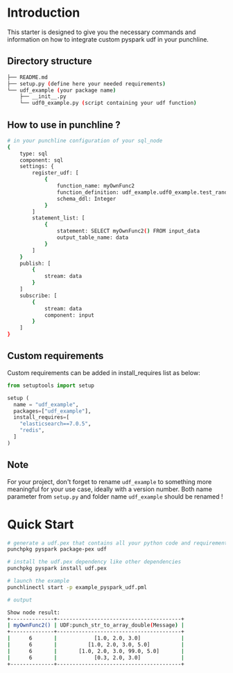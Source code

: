 # Introduction

This starter is designed to give you the necessary commands and information on how to
integrate custom pyspark udf in your punchline.

## Directory structure

```sh
├── README.md
├── setup.py (define here your needed requirements)
└── udf_example (your package name)
    ├── __init__.py
    └── udf0_example.py (script containing your udf function)
```

## How to use in punchline ?

```sh
# in your punchline configuration of your sql_node
{
    type: sql
    component: sql
    settings: {
        register_udf: [
            {
                function_name: myOwnFunc2
                function_definition: udf_example.udf0_example.test_random
                schema_ddl: Integer
            }
        ]
        statement_list: [
            {
                statement: SELECT myOwnFunc2() FROM input_data
                output_table_name: data
            }
        ]
    }
    publish: [
        {
            stream: data
        }
    ]
    subscribe: [
        {
            stream: data
            component: input
        }
    ]
}
```

## Custom requirements

Custom requirements can be added in install_requires list as below:

```python
from setuptools import setup

setup (
  name = "udf_example",
  packages=["udf_example"],
  install_requires=[
    "elasticsearch==7.0.5",
    "redis",
  ]
)
```

## Note

For your project, don't forget to rename `udf_example` to something more meaningful for your use case, ideally with a version number. Both name parameter from `setup.py` and folder name `udf_example` should be renamed !

# Quick Start

```sh
# generate a udf.pex that contains all your python code and requirements
punchpkg pyspark package-pex udf

# install the udf.pex dependency like other dependencies
punchpkg pyspark install udf.pex

# launch the example
punchlinectl start -p example_pyspark_udf.pml

# output

Show node result:
+--------------+----------------------------------------+
| myOwnFunc2() | UDF:punch_str_to_array_double(Message) |
+--------------+----------------------------------------+
|      6       |            [1.0, 2.0, 3.0]             |
|      6       |          [1.0, 2.0, 3.0, 5.0]          |
|      6       |       [1.0, 2.0, 3.0, 99.0, 5.0]       |
|      6       |            [0.3, 2.0, 3.0]             |
+--------------+----------------------------------------+
```
